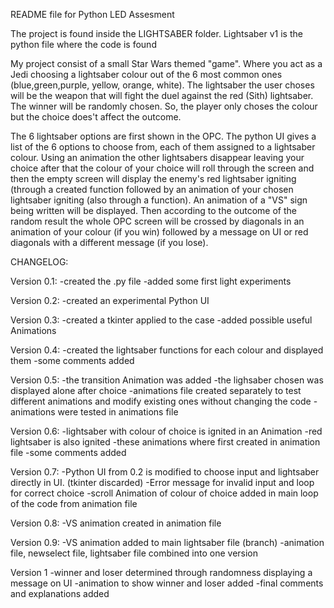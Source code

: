 README file for Python LED Assesment

The project is found inside the LIGHTSABER folder. Lightsaber v1 is the python
file where the code is found

My project consist of a small Star Wars themed "game". Where you act as a Jedi
choosing a lightsaber colour out of the 6 most common ones (blue,green,purple,
yellow, orange, white). The lightsaber the user choses will be the weapon that
will fight the duel against the red (Sith) lightsaber. The winner will be randomly
chosen. So, the player only choses the colour but the choice does't affect the 
outcome. 

The 6 lightsaber options are first shown in the OPC. The python UI gives a list of 
the 6 options to choose from, each of them assigned to a lightsaber colour. 
Using an animation the other lightsabers disappear leaving your choice after that 
the colour of your choice will roll through the screen and then the empty screen will
display the enemy's red lightsaber igniting (through a created function followed by 
an animation of your chosen lightsaber igniting (also through a function).
An animation of a "VS" sign being written will be displayed. Then according to the 
outcome of the random result the whole OPC screen will be crossed by diagonals in an
animation of your colour (if you win) followed by a message on UI or red diagonals 
with a different message (if you lose).

CHANGELOG:

Version 0.1:
-created the .py file
-added some first light experiments

Version 0.2:
-created an experimental Python UI

Version 0.3:
-created a tkinter applied to the case
-added possible useful Animations

Version 0.4:
-created the lightsaber functions for each colour and displayed them
-some comments added

Version 0.5:
-the transition Animation was added
-the lighsaber chosen was displayed alone after choice
-animations file created separately to test different animations and modify existing
ones without changing the code
-animations were tested in animations file

Version 0.6:
-lightsaber with colour of choice is ignited in an Animation
-red lightsaber is also ignited
-these animations where first created in animation file
-some comments added

Version  0.7:
-Python UI from 0.2 is modified to choose input and lightsaber directly in UI. 
(tkinter discarded)
-Error message for invalid input and loop for correct choice
-scroll Animation of colour of choice added in main loop of the code from animation
file

Version 0.8:
-VS animation created in animation file

Version 0.9:
-VS animation added to main lightsaber file (branch)
-animation file, newselect file, lightsaber file combined into one version

Version 1
-winner and loser determined through randomness displaying a message on UI
-animation to show winner and loser added
-final comments and explanations added
